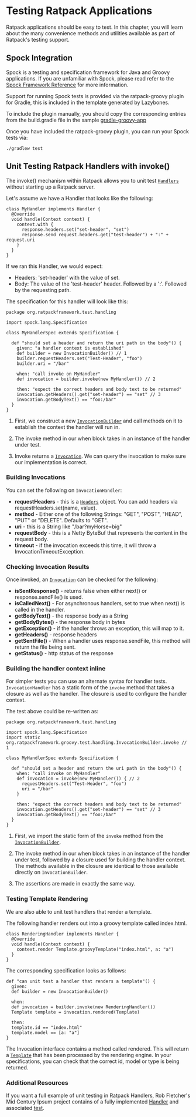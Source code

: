 # Testing Ratpack Applications

Ratpack applications should be easy to test. In this chapter, you will learn about the many convenience methods and utilities available as part of Ratpack's testing support.

## Spock Integration

Spock is a testing and specification framework for Java and Groovy applications. If you are unfamiliar with Spock, please read refer to the [Spock Framework Reference](https://spock-framework.readthedocs.org/en/latest/) for more information.

Support for running Spock tests is provided via the ratpack-groovy plugin for Gradle, this is included in the template generated by Lazybones.

To include the plugin manually, you should copy the corresponding entries from the build.gradle file in the sample [gradle-groovy-app]( https://github.com/ratpack/example-ratpack-gradle-groovy-app/blob/master/build.gradle)

Once you have included the ratpack-groovy plugin, you can run your Spock tests via:

```language-bash
./gradlew test
```

## Unit Testing Ratpack Handlers with invoke()

The invoke() mechanism within Ratpack allows you to unit test [`Handlers`](api/org/ratpackframework/handling/Handler.html) without starting up a Ratpack server. 

Let's assume we have a Handler that looks like the following:

```language-groovy
class MyHandler implements Handler {
  @Override
  void handle(Context context) {
    context.with {
      response.headers.set("set-header", "set")
      response.send request.headers.get("test-header") + ":" + request.uri
    }
  }
}
```

If we ran this Handler, we would expect:

* Headers: 'set-header' with the value of set.
* Body: The value of the 'test-header' header. Followed by a ':'. Followed by the requesting path.

The specification for this handler will look like this:

```language-groovy
package org.ratpackframework.test.handling

import spock.lang.Specification

class MyHandlerSpec extends Specification {

  def "should set a header and return the uri path in the body"() {
    given: "a handler context is established"
    def builder = new InvocationBuilder() // 1
    builder.requestHeaders.set("Test-Header", "foo")
    builder.uri = "/bar"

    when: "call invoke on MyHandler"
    def invocation = builder.invoke(new MyHandler()) // 2

    then: "expect the correct headers and body text to be returned"
    invocation.getHeaders().get("set-header") == "set" // 3
    invocation.getBodyText() == "foo:/bar"
  }
}
```

1. First, we construct a new [`InvocationBuilder`](api/org/ratpackframework/groovy/test/handling/InvocationBuilder.html) and call methods on it to establish the context the handler will run in.

2. The invoke method in our when block takes in an instance of the handler under test.

3. Invoke returns a [`Invocation`](api/org/ratpackframework/groovy/test/handling/InvocationBuilder.html). We can query the invocation to make sure our implementation is correct.

### Building Invocations

You can set the following on `InvocationHandler`:

* __requestHeaders__ - this is a [`Headers`](api/org/ratpackframework/http/Headers.html) object. You can add headers via requestHeaders.set(name, value).
* __method__ - Either one of the following Strings: "GET", "POST", "HEAD", "PUT" or "DELETE". Defaults to "GET". 
* __uri__ - this is a String like "/bar?myHorse=big"
* __requestBody__ - this is a Netty ByteBuf that represents the content in the request body.
* __timeout__ - if the invocation exceeds this time, it will throw a InvocationTimeoutException.

### Checking Invocation Results

Once invoked, an [`Invocation`](api/org/ratpackframework/groovy/test/handling/InvocationBuilder.html) can be checked for the following:

* __isSentResponse()__ - returns false when either next() or response.sendFile() is used. 
* __isCalledNext()__ - For asynchronous handlers, set to true when next() is called in the handler.
* __getBodyText()__ - the response body as a String
* __getBodyBytes()__ - the response body in bytes
* __getException()__ - if the handler throws an exception, this will map to it.
* __getHeaders()__ - response headers
* __getSentFile()__ - When a handler uses response.sendFile, this method will return the file being sent. 
* __getStatus()__ - http status of the response

### Building the handler context inline

For simpler tests you can use an alternate syntax for handler tests. `InvocationHandler` has a static form of the `invoke` method that takes a closure as well as the handler. The closure is used to configure the handler context.

The test above could be re-written as:

```language-groovy
package org.ratpackframework.test.handling

import spock.lang.Specification
import static org.ratpackframework.groovy.test.handling.InvocationBuilder.invoke // 1

class MyHandlerSpec extends Specification {

  def "should set a header and return the uri path in the body"() {
    when: "call invoke on MyHandler"
    def invocation = invoke(new MyHandler()) { // 2
      requestHeaders.set("Test-Header", "foo")
      uri = "/bar"
    }

    then: "expect the correct headers and body text to be returned"
    invocation.getHeaders().get("set-header") == "set" // 3
    invocation.getBodyText() == "foo:/bar"
  }
}
```

1. First, we import the static form of the `invoke` method from the [`InvocationBuilder`](api/org/ratpackframework/groovy/test/handling/InvocationBuilder.html).

2. The invoke method in our when block takes in an instance of the handler under test, followed by a closure used for building the handler context. The methods available in the closure are identical to those available directly on `InvocationBuilder`.

3. The assertions are made in exactly the same way.

### Testing Template Rendering

We are also able to unit test handlers that render a template. 

The following handler renders out into a groovy template called index.html.

```language-groovy
class RenderingHandler implements Handler {
  @Override
  void handle(Context context) {
    context.render Template.groovyTemplate("index.html", a: "a")
  }
}
```

The corresponding specification looks as follows:

```language-groovy
def "can unit test a handler that renders a template"() {
  given:
  def builder = new InvocationBuilder()

  when:
  def invocation = builder.invoke(new RenderingHandler())
  Template template = invocation.rendered(Template)

  then:
  template.id == "index.html"
  template.model == [a: "a"]
}
```

The Invocation interface contains a method called rendered. This will return a [`Template`](/api/org/ratpackframework/groovy/Template.html) that has been processed by the rendering engine. In your specifications, you can check that the correct id, model or type is being returned.

### Additional Resources

If you want a full example of unit testing in Ratpack Handlers, Rob Fletcher's Mid Century Ipsum project contains of a fully implemented [Handler](https://github.com/robfletcher/midcentury-ipsum/blob/master/src/main/groovy/com/energizedwork/midcenturyipsum/IpsumHandler.groovy) and associated [test](https://github.com/robfletcher/midcentury-ipsum/blob/master/src/test/groovy/com/energizedwork/midcenturyipsum/IpsumHandlerSpec.groovy).
